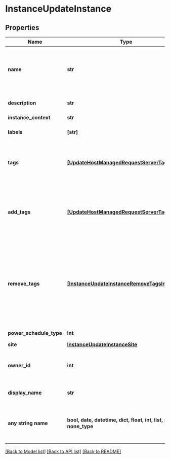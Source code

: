# InstanceUpdateInstance


## Properties
Name | Type | Description | Notes
------------ | ------------- | ------------- | -------------
**name** | **str** | Unique name scoped to your account for the instance. | [optional] 
**description** | **str** | Optional description field. | [optional] 
**instance_context** | **str** | Environment | [optional] 
**labels** | **[str]** | Array of strings (keywords). | [optional] 
**tags** | [**[UpdateHostManagedRequestServerTagsInner]**](UpdateHostManagedRequestServerTagsInner.md) | Metadata tags, Array of objects having a name and value. | [optional] 
**add_tags** | [**[UpdateHostManagedRequestServerTagsInner]**](UpdateHostManagedRequestServerTagsInner.md) | Add or update value of Metadata tags, Array of objects having a name and value. | [optional] 
**remove_tags** | [**[InstanceUpdateInstanceRemoveTagsInner]**](InstanceUpdateInstanceRemoveTagsInner.md) | Remove Metadata tags, Array of objects having a name and an optional value. If value is passed, it must match to be removed. | [optional] 
**power_schedule_type** | **int** | Power schedule ID. | [optional] 
**site** | [**InstanceUpdateInstanceSite**](InstanceUpdateInstanceSite.md) |  | [optional] 
**owner_id** | **int** | User ID, can be used to change instance owner. | [optional] 
**display_name** | **str** | Name used in the UI for display | [optional] 
**any string name** | **bool, date, datetime, dict, float, int, list, str, none_type** | any string name can be used but the value must be the correct type | [optional]

[[Back to Model list]](../README.md#documentation-for-models) [[Back to API list]](../README.md#documentation-for-api-endpoints) [[Back to README]](../README.md)



